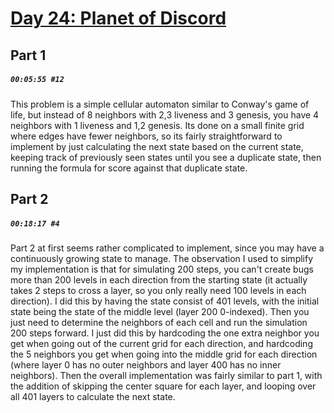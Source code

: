 # [Day 24: Planet of Discord](https://adventofcode.com/2019/day/24)

## Part 1

##### `00:05:55 #12`

This problem is a simple cellular automaton similar to Conway's game of life, but instead of 8 neighbors with 2,3 liveness and 3 genesis, you have 4 neighbors with 1 liveness and 1,2 genesis. Its done on a small finite grid where edges have fewer neighbors, so its fairly straightforward to implement by just calculating the next state based on the current state, keeping track of previously seen states until you see a duplicate state, then running the formula for score against that duplicate state.

## Part 2

##### `00:18:17 #4`

Part 2 at first seems rather complicated to implement, since you may have a continuously growing state to manage. The observation I used to simplify my implementation is that for simulating 200 steps, you can't create bugs more than 200 levels in each direction from the starting state (it actually takes 2 steps to cross a layer, so you only really need 100 levels in each direction). I did this by having the state consist of 401 levels, with the initial state being the state of the middle level (layer 200 0-indexed). Then you just need to determine the neighbors of each cell and run the simulation 200 steps forward. I just did this by hardcoding the one extra neighbor you get when going out of the current grid for each direction, and hardcoding the 5 neighbors you get when going into the middle grid for each direction (where layer 0 has no outer neighbors and layer 400 has no inner neighbors). Then the overall implementation was fairly similar to part 1, with the addition of skipping the center square for each layer, and looping over all 401 layers to calculate the next state.
